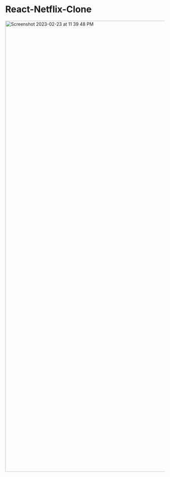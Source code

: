 # React-Netflix-Clone

<img width="1419" alt="Screenshot 2023-02-23 at 11 39 48 PM" src="https://user-images.githubusercontent.com/105835098/220993181-178a2a07-3138-40c9-bd01-92c847a6c6c4.png">

